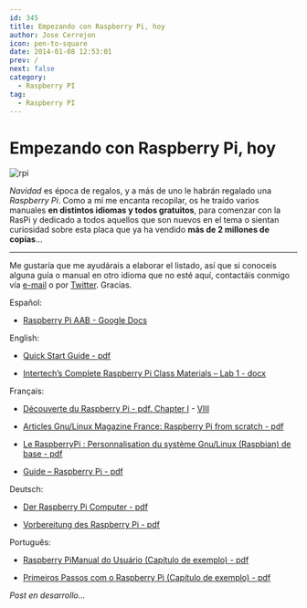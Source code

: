 ```yaml
---
id: 345
title: Empezando con Raspberry Pi, hoy
author: Jose Cerrejon
icon: pen-to-square
date: 2014-01-08 12:53:01
prev: /
next: false
category:
  - Raspberry PI
tag:
  - Raspberry PI
---
```


# Empezando con Raspberry Pi, hoy

![rpi](/images/02_RaspberryPi.jpg)

*Navidad* es época de regalos, y a más de uno le habrán regalado una *Raspberry Pi*. Como a mí me encanta recopilar, os he traído varios manuales **en distintos idiomas y todos gratuitos**, para comenzar con la RasPi y dedicado a todos aquellos que son nuevos en el tema o sientan curiosidad sobre esta placa que ya ha vendido **más de 2 millones de copias**…

- - -
Me gustaría que me ayudárais a elaborar el listado, así que si conoceis alguna guía o manual en otro idioma que no esté aquí, contactáis conmigo vía [e-mail](mailto:ulysess@gmail.com) o por [Twitter](http://twitter.com/ulysess10). Gracias.

Español:

* [Raspberry Pi AAB - Google Docs](https://docs.google.com/file/d/0B0xutHWtzX57RmVZOEIwcjlOaWc/edit?pli=1)

English:

* [Quick Start Guide - pdf](http://www.raspberrypi.org/wp-content/uploads/2012/04/quick-start-guide-v2_1.pdf)

* [Intertech’s Complete Raspberry Pi Class Materials – Lab 1 - docx](http://www.intertech.com/downloads/CompleteRaspberryPi/CRPi-ch01-Setup.docx)

Français:

* [Découverte du Raspberry Pi - pdf. Chapter I](http://www.pearson.fr/resources/titles/27440100230510/extras/2579_chap01.pdf) - [VIII](http://www.pearson.fr/resources/titles/27440100230510/extras/2579_chap08.pdf)

* [Articles Gnu/Linux Magazine France: Raspberry Pi from scratch - pdf](http://www.blaess.fr/christophe/articles/files-glmf/)

* [Le RaspberryPi : Personnalisation du système Gnu/Linux (Raspbian) de base - pdf](http://www.mon-club-elec.fr/mes_downloads/doc_raspberrypi/rasperrypi_personnalisation_du_systeme_de_base.pdf)

* [Guide – Raspberry Pi - pdf](http://tge.cmaisonneuve.qc.ca/barbaud/Références%20techniques/Raspberry%20Pi/Raspi.pdf)

Deutsch:

* [Der Raspberry Pi Computer - pdf](http://bikertravel.dyndns.info/bike/raspberrypi/raspberry_de.pdf)

* [Vorbereitung des Raspberry Pi - pdf](http://a-thinnes.de/wlanthermometer/Debian_Paket/0.1.0-3/usr/share/doc/WLANThermo/Anleitung/Anleitung_fuer_den_Aufbau_eines_WLAN-Thermometer_Rel_0_1_0-3.pdf)

Português:

* [Raspberry PiManual do Usuário (Capítulo de exemplo) - pdf](https://novatec.com.br/livros/raspberry-pi-manual/capitulo9788575223512.pdf)

* [Primeiros Passos com o Raspberry Pi (Capítulo de exemplo) - pdf](https://www.novatec.com.br/livros/raspberrypi/capitulo9788575223451.pdf)

*Post en desarrollo…*